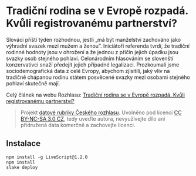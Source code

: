 # Tradiční rodina se v Evropě rozpadá. Kvůli registrovanému partnerství?

Slováci příští týden rozhodnou, jestli „má být manželství zachováno jako výhradní svazek mezi mužem a ženou”. Iniciátoři referenda tvrdí, že tradiční rodinné hodnoty jsou v ohrožení a že jednou z příčin jejich úpadku jsou svazky osob stejného pohlaví. Celonárodním hlasováním se slovenští konzervativci snaží předejít jejich případné legalizaci. Prozkoumali jsme sociodemografická data z celé Evropy, abychom zjisitili, jaký vliv na tradičně chápanou rodinu státem posvěcené svazky mezi osobami stejného pohlaví skutečně mají.

Celý článek na webu Rozhlasu: [Tradiční rodina se v Evropě rozpadá. Kvůli registrovanému partnerství?](http://www.rozhlas.cz/zpravy/data/_zprava/tradicni-rodina-se-v-evrope-rozpada-kvuli-registrovanemu-partnerstvi--1449197)

> Projekt [datové rubriky Českého rozhlasu](http://www.rozhlas.cz/zpravy/data/). Uvolněno pod licencí [CC BY-NC-SA 3.0 CZ](http://creativecommons.org/licenses/by-nc-sa/3.0/cz/), tedy uveďte autora, nevyužívejte dílo ani přidružená data komerčně a zachovejte licenci.

## Instalace

    npm install -g LiveScript@1.2.0
    npm install
    slake deploy
